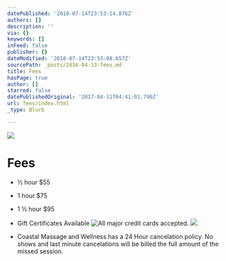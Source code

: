 ```yaml
---
datePublished: '2018-07-14T23:53:14.876Z'
authors: []
description: ''
via: {}
keywords: []
inFeed: false
publisher: {}
dateModified: '2018-07-14T23:53:08.657Z'
sourcePath: _posts/2016-04-13-fees.md
title: Fees
hasPage: true
author: []
starred: false
datePublishedOriginal: '2017-04-11T04:41:01.790Z'
url: fees/index.html
_type: Blurb

---
```

![](https://the-grid-user-content.s3-us-west-2.amazonaws.com/6d676280-bfd7-4951-8a80-f1efb0afd87b.jpg)

# **Fees**

* ½ hour $55
* 1 hour $75
* 1 ½ hour $95
* Gift Certificates Available
![All major credit cards accepted.](https://the-grid-user-content.s3-us-west-2.amazonaws.com/16f5b8f7-71e2-457c-a047-6bad381df0cb.png)
![](https://the-grid-user-content.s3-us-west-2.amazonaws.com/ca34f292-232c-4f82-943e-f0b1c66810d6.jpg)

* Coastal Massage and Wellness has a 24 Hour cancelation policy. No shows and last minute cancelations will be billed the full amount of the missed session.